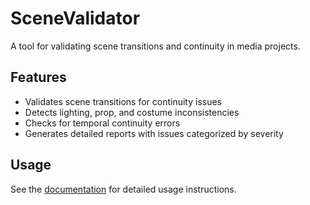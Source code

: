 # SceneValidator

A tool for validating scene transitions and continuity in media projects.

## Features

- Validates scene transitions for continuity issues
- Detects lighting, prop, and costume inconsistencies
- Checks for temporal continuity errors
- Generates detailed reports with issues categorized by severity

## Usage

See the [documentation](../../docs/usage/scene-validator.md) for detailed usage instructions.